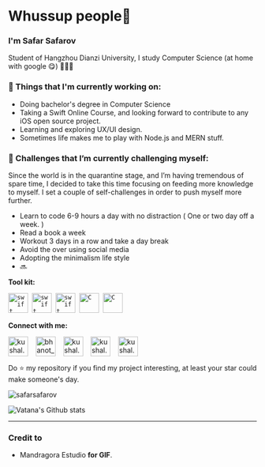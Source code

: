 # Whussup people👋

### I'm Safar Safarov

Student of Hangzhou Dianzi University, I study Computer Science (at home with google 😋) 👨🏻‍💻

### 💼 Things that I'm currently working on:

- Doing bachelor's degree in Computer Science
- Taking a Swift Online Course, and looking forward to contribute to any iOS open source project.
- Learning and exploring UX/UI design.
- Sometimes life makes me to play with Node.js and MERN stuff.

### 🌱 Challenges that I’m currently challenging myself:

Since the world is in the quarantine stage, and I’m having tremendous of spare time, I decided to take this time focusing on feeding more knowledge to myself. I set a couple of self-challenges in order to push myself more further.

- Learn to code 6-9 hours a day with no distraction ( One or two day off a week. )
- Read a book a week
- Workout 3 days in a row and take a day break
- Avoid the over using social media
- Adopting the minimalism life style
- 🔜

**Tool kit:**

<p align="left">
<code><img src="https://github.com/abranhe/programming-languages-logos/blob/master/src/javascript/javascript_48x48.png" alt="swift" width="40" height="40"/></code>&nbsp;
<code><img src="https://github.com/abranhe/programming-languages-logos/blob/master/src/python/python_48x48.png" alt="swift" width="40" height="40"/></code>&nbsp;
  <code><img src="https://github.com/abranhe/programming-languages-logos/blob/master/src/swift/swift_48x48.png" alt="swift" width="40" height="40"/></code>&nbsp;
  <code><img src="https://github.com/abranhe/programming-languages-logos/blob/master/src/c/c_48x48.png" alt="C" width="40" height="40" /></code>&nbsp;
  <code><img src="https://github.com/vorillaz/devicons/tree/master/!PNG/aws" alt="C" width="40" height="40" /></code>&nbsp;

**Connect with me:**

<p align="left">
<a href="https://www.instagram.com/codestorm/" target="blank"><img align="center" src="https://cdn.jsdelivr.net/npm/simple-icons@3.0.1/icons/instagram.svg" alt="kushal.bhanot" height="40" width="40" /></a> &nbsp;&nbsp;
<a href="https://twitter.com/safarsafarov" target="blank"><img align="center" src="https://cdn.jsdelivr.net/npm/simple-icons@3.0.1/icons/twitter.svg" alt="bhanot_kushal" height="40" width="40" /></a> &nbsp;&nbsp;
<a href="https://open.spotify.com/user/71jk9rs40fqkp8r0by1ws1rgy?si=3dV1ms89TQmkBHXbVgjn5g" target="blank"><img align="center" src="https://cdn.jsdelivr.net/npm/simple-icons@3.0.1/icons/spotify.svg" alt="kushal.bhanot.98" height="40" width="40" /></a> &nbsp;&nbsp;
  <a href="https://medium.com/@safarslife" target="blank"><img align="center" src="https://cdn.jsdelivr.net/npm/simple-icons@3.0.1/icons/medium.svg" alt="kushal.bhanot.98" height="40" width="40" /></a> &nbsp;&nbsp;
   <a href="https://unsplash.com/@codestorm" target="blank"><img align="center" src="https://cdn.jsdelivr.net/npm/simple-icons@3.0.1/icons/unsplash.svg" alt="kushal.bhanot.98" height="40" width="40" /></a> &nbsp;&nbsp;
</p>

Do ⭐ my repository if you find my project interesting, at least your star could make someone's day.

<img src="https://komarev.com/ghpvc/?username=safarsafarov" alt="safarsafarov" />

![Vatana's Github stats](https://github-readme-stats.vercel.app/api?username=safarsafarov&show_icons=true)

---

### Credit to

- Mandragora Estudio **for GIF**.
